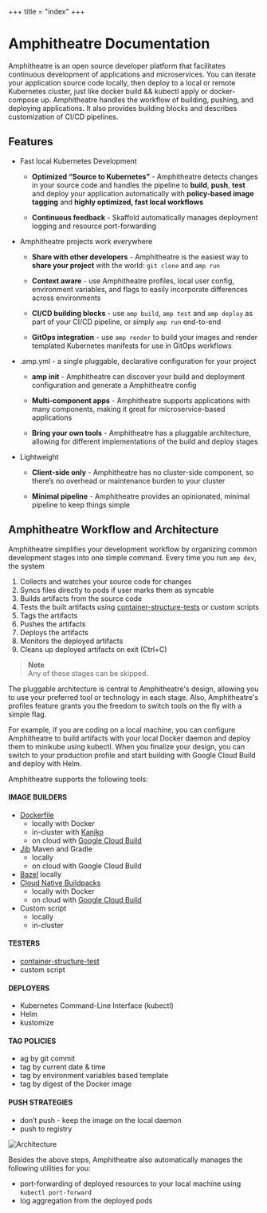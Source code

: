 +++
title = "index"
+++

# Amphitheatre Documentation

Amphitheatre is an open source developer platform that facilitates continuous development of applications and microservices. You can iterate your application source code locally, then deploy to a local or remote Kubernetes cluster, just like docker build && kubectl apply or docker-compose up. Amphitheatre handles the workflow of building, pushing, and deploying applications. It also provides building blocks and describes customization of CI/CD pipelines.

## Features

- Fast local Kubernetes Development

    - **Optimized “Source to Kubernetes”** - Amphitheatre detects changes in
      your source code and handles the pipeline to **build**, **push**, **test**
      and deploy your application automatically with **policy-based image
      tagging** and **highly optimized, fast local workflows**

    - **Continuous feedback** - Skaffold automatically manages deployment
      logging and resource port-forwarding

- Amphitheatre projects work everywhere

    - **Share with other developers** - Amphitheatre is the easiest way to
      **share your project** with the world: `git clone` and `amp run`

    - **Context aware** - use Amphitheatre profiles, local user config, environment
      variables, and flags to easily incorporate differences across environments

    - **CI/CD building blocks** - use `amp build`, `amp test` and `amp deploy`
      as part of your CI/CD pipeline, or simply `amp run` end-to-end

    - **GitOps integration** - use `amp render` to build your images and render
      templated Kubernetes manifests for use in GitOps workflows
    
- .amp.yml - a single pluggable, declarative configuration for your project

    - **amp init** - Amphitheatre can discover your build and deployment
      configuration and generate a Amphitheatre config
    
    - **Multi-component apps** - Amphitheatre supports applications with many
      components, making it great for microservice-based applications

    - **Bring your own tools** - Amphitheatre has a pluggable architecture, allowing
      for different implementations of the build and deploy stages
    
- Lightweight

    - **Client-side only** - Amphitheatre has no cluster-side component, so there’s
      no overhead or maintenance burden to your cluster
    
    - **Minimal pipeline** - Amphitheatre provides an opinionated, minimal pipeline
      to keep things simple

## Amphitheatre Workflow and Architecture 

Amphitheatre simplifies your development workflow by organizing common development stages into one simple command. Every time you run `amp dev`, the system

1. Collects and watches your source code for changes
2. Syncs files directly to pods if user marks them as syncable
3. Builds artifacts from the source code
4. Tests the built artifacts using
   [container-structure-tests](https://github.com/GoogleContainerTools/container-structure-test)
   or custom scripts
5. Tags the artifacts
6. Pushes the artifacts
7. Deploys the artifacts
8. Monitors the deployed artifacts
9. Cleans up deployed artifacts on exit (Ctrl+C)

> **Note**\
Any of these stages can be skipped.

The pluggable architecture is central to Amphitheatre's design, allowing you to use your preferred tool or technology in each stage. Also, Amphitheatre's profiles feature grants you the freedom to switch tools on the fly with a simple flag.

For example, if you are coding on a local machine, you can configure Amphitheatre to build artifacts with your local Docker daemon and deploy them to minikube using kubectl. When you finalize your design, you can switch to your production profile and start building with Google Cloud Build and deploy with Helm.

Amphitheatre supports the following tools:

#### IMAGE BUILDERS

- [Dockerfile](https://docs.docker.com/engine/reference/builder/)
    - locally with Docker
    - in-cluster with [Kaniko](https://github.com/GoogleContainerTools/kaniko)
    - on cloud with [Google Cloud Build](https://cloud.google.com/cloud-build/docs/)
- [Jib](https://github.com/GoogleContainerTools/jib) Maven and Gradle
    - locally
    - on cloud with Google Cloud Build
- [Bazel](https://bazel.build/) locally
- [Cloud Native Buildpacks](https://buildpacks.io/)
    - locally with Docker
    - on cloud with [Google Cloud Build](https://cloud.google.com/cloud-build/docs/)
- Custom script
    - locally
    - in-cluster

#### TESTERS

- [container-structure-test](https://github.com/GoogleContainerTools/container-structure-test)
- custom script

#### DEPLOYERS

- Kubernetes Command-Line Interface (kubectl)
- Helm
- kustomize


#### TAG POLICIES

- ag by git commit
- tag by current date & time
- tag by environment variables based template
- tag by digest of the Docker image


#### PUSH STRATEGIES

- don’t push - keep the image on the local daemon
- push to registry

![Architecture](/images/architecture.png)

Besides the above steps, Amphitheatre also automatically manages the following utilities for you:

- port-forwarding of deployed resources to your local machine using `kubectl
  port-forward`
- log aggregation from the deployed pods